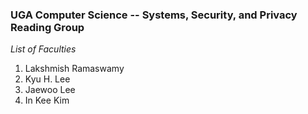 ### UGA Computer Science -- Systems, Security, and Privacy Reading Group

*List of Faculties*
1. Lakshmish Ramaswamy 
2. Kyu H. Lee
3. Jaewoo Lee
4. In Kee Kim


